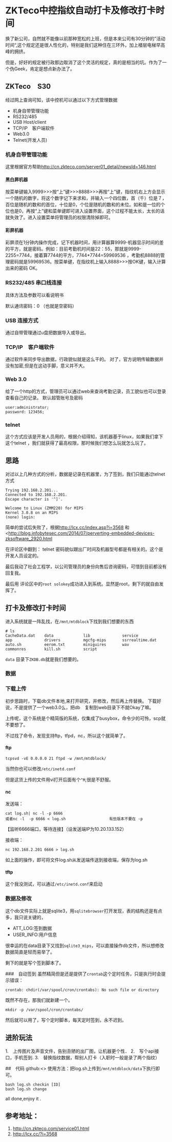 # ZKTeco中控指纹自动打卡及修改打卡时间

换了新公司，自然就不能像以前那种宽松的上班，但是本来公司有30分钟的”活动时间“,这个规定还是很人性化的，特别是我们这种住在三环外，加上楼层电梯早高峰的拥挤。

但是，好好的规定被行政那边取消了这个灵活的规定，真的是相当的坑。作为了一个伪Geek，肯定是想点新办法了。

## ZKTeco　S30
经过网上查询可知，该中控机可以通过以下方式管理数据

- 机身自带管理功能
- RS232/485
- USB Host/client
- TCP/IP　客户端软件
- Web3.0
- Telnet(开发人员)

### 机身自带管理功能
这里根据官方帮助<http://cn.zkteco.com/server01_detail/newsId=146.html>
#### 黑白屛机器
按菜单键输入9999>>>按“上”键>>>8888>>>再按“上”键，指纹机右上方会显示一个随机的数字，将这个数字记下来求和，并输入一个四位数，首（千）位是７，百位是随机的数和的首位，十位是0，个位是随机的数和的未位。如和是一位的个位也是0，再按“上”键和菜单键即可进入设置界面，这个过程不能太长，太长的话就失效了。进入设置菜单将管理员的权限清除掉即可。
#### 彩屏机器
彩屏须在1分钟内操作完成，记下机器时间，用计算器算9999-机器显示时间的差的平方，就是密码。例如：目前考勤机时间是22：55，那就是9999-2255=7744，接着算7744的平方，7744*7744=59969536 ，考勤机8888的管理密码就是59969536。按菜单键，在指纹机上输入8888>>>按OK键，输入计算出来的密码 OK。

### RS232/485 串口线连接
具体方法及参数可以看说明书

默认通讯密码：0 （也就是空密码）

### USB 连接方式
通过自带管理通过u盘把数据导入或导出。

### TCP/IP　客户端软件
通过软件来同步导出数据，行政貌似就是这么干的。
对了，官方说明传输数据并没有加密,但是在这动手脚，意义并不大。

### Web 3.0
给了一个http的方式，管理员可以通过web来查询考勤记录，员工貌似也可以登录查看自己的记录。
默认超管账号及密码

    user:administrator;
    password: 123456;

### telnet
这个方式应该是开发人员用的，根据介绍得知，该机器基于linux，如果我们拿下这个telnet ，我们就获得了最高权限，那时候我们想怎么玩就怎么玩了。

## 思路
对过以上几种方式的分析，数据是记录在机器里，为了签到，我们只能通过telnet方式

    Trying 192.168.2.201...
    Connected to 192.168.2.201.
    Escape character is '^]'.

    Welcome to Linux (ZMM220) for MIPS
    Kernel 3.0.8 on an MIPS
    (none) login: 

简单的尝试后失败了，根据<http://lcx.cc/index.asp?i=3568> 和<<http://blog.infobytesec.com/2014/07/perverting-embedded-devices-zksoftware_2920.html>

在评论区中翻到：
telnet 密码貌似跟出厂时间及机器型号都是有相关的。这个是开发人员设定的。

最后我动了社会工程学，以公司管理员的身份向售后咨询密码，可惜到目前都没有回复我。

最后用 评论区中的`root solokey`成功进入到系统。显然是root，剩下的就自由发挥了。

## 打卡及修改打卡时间
进入系统就是一阵乱找，在`/mnt/mtdblock`下找到我们想要的东西

    # ls
    CacheData.dat    data             lib              service
    app              drivers          mgcfg-mips       ssrrealtime.dat
    auto.sh          eerom.txt        miniguires       wav
    commonres        kill.sh          script

`data` 目录下`ZKDB.db`就是我们想要的。

### 数据
### 下载上传
初步思路时，下载db文件本地,来打开研究，并修改，然后再上传替换。
下载好说，不是提供了一个web3.0么，把db　复制到web目录下不就Okay了嘛。

上传呢，这个系统是个精简版的系统，仅集成了busybox，命令少的可怜，scp就不要想了。

不过找了命令，发现支持ftp，tfpd，nc，所以这个就简单了。

#### ftp

    tcpsvd -vE 0.0.0.0 21 ftpd -w /mnt/mtdblock/

当然你也可以修改` /etc/inetd.conf `

但是这货上传的文件用vi打开后面有个`^M`,很是不舒服。

#### nc

发送端：

    cat log.sh| nc -l -p 6666
    或者nc -l  -p 6666 < log.sh                   有些版本不要在 -p

【监听6666端口，等待连接】（设发送端IP为10.20.133.152）

接收端：

    nc 192.168.2.201 6666 > log.sh

如上面的操作，即可将文件log.sh从发送端传送到接收端，保存为log.sh

#### tftp

这个我没测试，可以通过`/etc/inetd.conf`来启动

### 数据及修改
这个db文件实际上就是sqlite3，用`sqlitebrowser`打开发现，表的结构还是有点多，我只说关键的，

* ATT_LOG:签到数据
* USER_INFO:用户信息

很幸运的在data目录下又找到`sqlite3_mips`，可以直接操作db文件，所以想修改数据简直是轻而易举了。

剩下的就是写个签到脚本了。

###　自动签到
虽然精简但是还是提供了`crontab`这个定时任务，只是执行时会提示错误：

    crontab: chdir(/var/spool/cron/crontabs): No such file or directory

既然不存在，那我们就新建一个。

    mkdir -p /var/spool/cron/crontabs/

然后就可以用了，写个定时脚本，每天定时签到，永不迟到。

## 进阶玩法

1.　上传图片及声音文件，告别丑陋的出厂图，让机器更个性．
2.　写个api接口，手机签到.
3.　替换指纹数据，帮别人打卡（入职时一般是录了两个指纹）

##　代码
github:<>
使用方法：把log.sh上传到`/mnt/mtdblock/data`下执行即可。

    bash log.sh checkin [ID]
    bash log.sh change


all done,enjoy it .

##  参考地址：
1. <http://cn.zkteco.com/service01.html>
2. http://lcx.cc/?i=3568